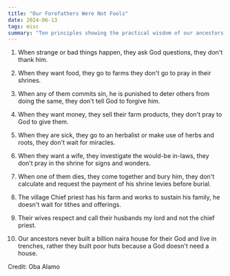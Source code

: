 ```yaml
---
title: "Our Forefathers Were Not Fools"
date: 2024-06-13
tags: misc
summary: "Ten principles showing the practical wisdom of our ancestors."
---
```




1. When strange or bad things happen, they ask God questions, they don't thank him.

2. When they want food, they go to farms they don't go to pray in their shrines.

3. When any of them commits sin, he is punished to deter others from doing the same, they don't tell God to forgive him.

4. When they want money, they sell their farm products, they don't pray to God to give them.

5. When they are sick, they go to an herbalist or make use of herbs and roots, they don't wait for miracles.

6. When they want a wife, they investigate the would-be in-laws, they don't pray in the shrine for signs and wonders.

7. When one of them dies, they come together and bury him, they don't calculate and request the payment of his shrine levies before burial.

8. The village Chief priest has his farm and works to sustain his family, he doesn't wait for tithes and offerings.

9. Their wives respect and call their husbands my lord and not the chief priest.

10. Our ancestors never built a billion naira house for their God and live in trenches, rather they built poor huts because a God doesn't need a house.

Credit: Oba Alamo
